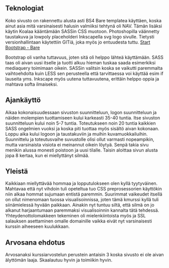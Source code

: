 ## Teknologiat
Koko sivusto on rakennettu alusta asti BS4 Bare templatea käyttäen, koska ainut asia mitä varsinaisesti halusin valmiiksi tehtynä oli NAV. Tämän lisäksi käytin Koalaa kääntämään SASSin CSS muotoon. Photoshopilla väännetty taustakuva ja lowpoly placeholderi Inkscapella svg logo sivulle. Tietysti versionhallintaan käytettiin GITiä, joka myös jo entuudesta tuttu.
[Start Bootstrap - Bare](https://startbootstrap.com/template-overviews/bare/)

Bootstrap oli vanha tuttavuus, joten sitä oli helppo lähteä käyttämään. SASS taas oli aivan uusi itselle ja tuotti alkuu hieman tuskaa saada esimerkiksi mediaquery toimimaan oikein. SASSin valitsin koska se vaikutti paremmalta vaihtoehdolta kuin LESS sen perusteella että tarvittaessa voi käyttää esim if lauseita yms. Inkscape myös uutena tuttavuutena, erittäin helppo oppia ja mahtava softa ilmaiseksi.


## Ajankäyttö
Aikaa kokonaisuudessaan sivuston suunnitteluun, logon suunnitteluun ja näiden molempien tuottamiseen kului karkeasti 35-40 tuntia. Itse sivuston suunnitteluun kului noin 5-7 tuntia. Toteutukseen noin 20 tuntia kaikkien SASS ongelmien vuoksi ja koska piti tuottaa myös sisältö aivan kokonaan. Loppu aika kului logoon ja taustakuviin ja muihin kuvamuokkailuihin. Suunnittelu ja toteutusvaihe suvustolle olisi ollut varmasti nopeampikin, mutta varsinaista visiota ei meinannut oikein löytyä. Senpä takia sivu menikin alussa monesti poistoon ja uusi tilalle. Taisin aloittaa sivun alusta jopa 8 kertaa, kun ei miellyttänyt silmää.

## Yleistä
Kaikkiaan miellyttävää hommaa ja lopputulokseen olen kyllä tyytyväinen. Mahtavaa että nyt vihdoin tuli opeteltua tuo CSS preprosessorien käyttökin niin alkaa hommat sujumaan entistä paremmin. Suurimmat vaikeudet itsellä on ollut nimenomaan tuossa visualisoinnissa, joten tämä kmurssi kyllä tuli siinämielessä hyvään paikkaan. Ainakin nyt tuntuu siltä, että silmä on jo alkanut harjaantumaan paremmaksi visualisoinnin kannalta tätä tehdessä. Yhteydenottolomakkeen tekeminen oli mielenkiintoista myös ja SSL salauksen asettaminen omalle domainille vaikka eivät nyt varsinaisesti kurssin aiheeseen kuulukkaan.

## Arvosana ehdotus
Arvosanaksi kurssiarvostelun perustein antaisin 3 koska sivusto ei ole aivan älyttömän laaja. Skaalautuu hyvin ja toimiikin hyvin.
